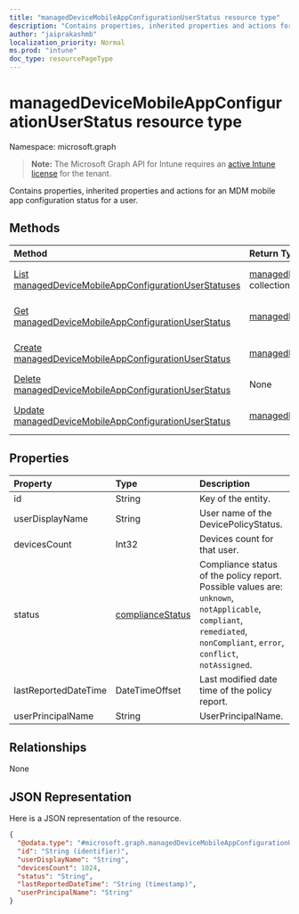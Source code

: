 ```yaml
---
title: "managedDeviceMobileAppConfigurationUserStatus resource type"
description: "Contains properties, inherited properties and actions for an MDM mobile app configuration status for a user."
author: "jaiprakashmb"
localization_priority: Normal
ms.prod: "intune"
doc_type: resourcePageType
---
```


# managedDeviceMobileAppConfigurationUserStatus resource type

Namespace: microsoft.graph

> **Note:** The Microsoft Graph API for Intune requires an [active Intune license](https://go.microsoft.com/fwlink/?linkid=839381) for the tenant.

Contains properties, inherited properties and actions for an MDM mobile app configuration status for a user.

## Methods
|Method|Return Type|Description|
|:---|:---|:---|
|[List managedDeviceMobileAppConfigurationUserStatuses](../api/intune-apps-manageddevicemobileappconfigurationuserstatus-list.md)|[managedDeviceMobileAppConfigurationUserStatus](../resources/intune-apps-manageddevicemobileappconfigurationuserstatus.md) collection|List properties and relationships of the [managedDeviceMobileAppConfigurationUserStatus](../resources/intune-apps-manageddevicemobileappconfigurationuserstatus.md) objects.|
|[Get managedDeviceMobileAppConfigurationUserStatus](../api/intune-apps-manageddevicemobileappconfigurationuserstatus-get.md)|[managedDeviceMobileAppConfigurationUserStatus](../resources/intune-apps-manageddevicemobileappconfigurationuserstatus.md)|Read properties and relationships of the [managedDeviceMobileAppConfigurationUserStatus](../resources/intune-apps-manageddevicemobileappconfigurationuserstatus.md) object.|
|[Create managedDeviceMobileAppConfigurationUserStatus](../api/intune-apps-manageddevicemobileappconfigurationuserstatus-create.md)|[managedDeviceMobileAppConfigurationUserStatus](../resources/intune-apps-manageddevicemobileappconfigurationuserstatus.md)|Create a new [managedDeviceMobileAppConfigurationUserStatus](../resources/intune-apps-manageddevicemobileappconfigurationuserstatus.md) object.|
|[Delete managedDeviceMobileAppConfigurationUserStatus](../api/intune-apps-manageddevicemobileappconfigurationuserstatus-delete.md)|None|Deletes a [managedDeviceMobileAppConfigurationUserStatus](../resources/intune-apps-manageddevicemobileappconfigurationuserstatus.md).|
|[Update managedDeviceMobileAppConfigurationUserStatus](../api/intune-apps-manageddevicemobileappconfigurationuserstatus-update.md)|[managedDeviceMobileAppConfigurationUserStatus](../resources/intune-apps-manageddevicemobileappconfigurationuserstatus.md)|Update the properties of a [managedDeviceMobileAppConfigurationUserStatus](../resources/intune-apps-manageddevicemobileappconfigurationuserstatus.md) object.|

## Properties
|Property|Type|Description|
|:---|:---|:---|
|id|String|Key of the entity.|
|userDisplayName|String|User name of the DevicePolicyStatus.|
|devicesCount|Int32|Devices count for that user.|
|status|[complianceStatus](../resources/intune-shared-compliancestatus.md)|Compliance status of the policy report. Possible values are: `unknown`, `notApplicable`, `compliant`, `remediated`, `nonCompliant`, `error`, `conflict`, `notAssigned`.|
|lastReportedDateTime|DateTimeOffset|Last modified date time of the policy report.|
|userPrincipalName|String|UserPrincipalName.|

## Relationships
None

## JSON Representation
Here is a JSON representation of the resource.
<!-- {
  "blockType": "resource",
  "keyProperty": "id",
  "@odata.type": "microsoft.graph.managedDeviceMobileAppConfigurationUserStatus"
}
-->
``` json
{
  "@odata.type": "#microsoft.graph.managedDeviceMobileAppConfigurationUserStatus",
  "id": "String (identifier)",
  "userDisplayName": "String",
  "devicesCount": 1024,
  "status": "String",
  "lastReportedDateTime": "String (timestamp)",
  "userPrincipalName": "String"
}
```
